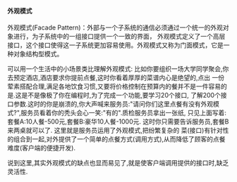 #### 外观模式

外观模式(Facade Pattern)：外部与一个子系统的通信必须通过一个统一的外观对象进行，为子系统中的一组接口提供一个一致的界面，
外观模式定义了一个高层接口，这个接口使得这一子系统更加容易使用。外观模式又称为门面模式，它是一种对象结构型模式。  

可以用一个生活中的小场景类比理解外观模式: 比如你要组织一场大学同学聚会,你去预定酒店,酒店要求你提前点餐,这时你看着厚厚的菜谱内心是绝望的,点出
一份荤素搭配合理,满足各地饮食习惯,又要将价格控制在预算内的餐并不是一件容易的是.这是不是像极了你在编程时,为了完成一个功能,要学习20个接口,
了解200个接口参数.这时的你是崩溃的,你大声喊来服务员:"请问你们这里点餐有没有外观模式?",服务员看着你的秃头会心一笑:"有的".质检服务员拿出一张纸,
只见上面写着: 套餐A:10人餐-500元,套餐B:豪华10人餐-1000元. 这时你只需要告诉服务员,套餐B来两桌就可以了. 这里就是服务员运用了外观模式,把纷繁复杂的
菜(接口)有针对性的组合到一起,对外提供了一个简单的点餐方式(调用方式),从而降低了顾客的点餐难度(客户端的便捷开发).   

说到这里,其实外观模式的缺点也显而易见了,就是使客户端调用提供的接口时,缺乏灵活性.

